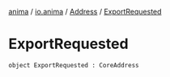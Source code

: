 [anima](../../index.md) / [io.anima](../index.md) / [Address](index.md) / [ExportRequested](./-export-requested.md)

# ExportRequested

`object ExportRequested : CoreAddress`